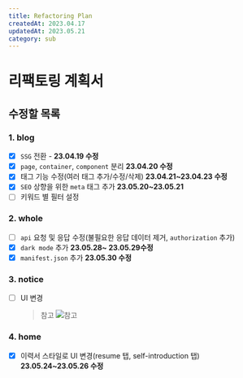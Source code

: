 ```yaml
---
title: Refactoring Plan
createdAt: 2023.04.17
updatedAt: 2023.05.21
category: sub
---
```


# 리팩토링 계획서

## 수정할 목록

### 1. blog

- [x] `SSG` 전환 - **23.04.19 수정**
- [x] `page`, `container`, `component` 분리 **23.04.20 수정**
- [x] 태그 기능 수정(여러 태그 추가/수정/삭제) **23.04.21~23.04.23 수정**
- [x] `SEO` 상향을 위한 `meta` 태그 추가 **23.05.20~23.05.21**
- [ ] 키워드 별 필터 설정

### 2. whole

- [ ] `api` 요청 및 응답 수정(불필요한 응답 데이터 제거, `authorization` 추가)
- [x] `dark mode` 추가 **23.05.28~ 23.05.29수정**
- [x] `manifest.json` 추가 **23.05.30 수정**

### 3. notice

- [ ] UI 변경
  > 참고
  > ![참고](https://cms.pixso.net/images/kr/articles/2022/skills/what-is-bulletin-board-design1.png)

### 4. home

- [x] 이력서 스타일로 UI 변경(resume 탭, self-introduction 탭) **23.05.24~23.05.26 수정**
